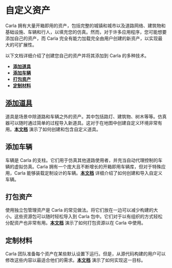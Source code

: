 # 自定义资产

Carla 拥有大量开箱即用的资产，包括完整的城镇和城市以及道路网络、建筑物和基础设施、车辆和行人，以填充您的仿真。然而，对于许多应用程序，您可能想要添加自己的资产，而 Carla 完全有能力加载完全由用户创建的新资产，以实现最大的可扩展性。

以下文档详细介绍了创建您自己的资产并将其添加到 Carla 的多种技术。

- [__添加道具__](tuto_A_add_props.md)
- [__添加车辆__](tuto_A_add_vehicle.md)
- [__打包资产__](tuto_A_create_standalone.md) 
- [__定制材料__](tuto_A_material_customization.md)

## [添加道具](tuto_A_add_props.md)

道具是场景中除道路和车辆之外的资产。其中包括路灯、建筑物、树木等等。仿真器可以随时通过简单的过程导入新道具。这对于在地图中创建自定义环境非常有用。[__本文档__](tuto_A_add_props.md) 演示了如何创建和包含自定义道具。

## 添加车辆

车辆是 Carla 的支柱。它们用于仿真其他道路使用者，并充当自动代理控制的车辆的虚拟仿真。Carla 拥有一个庞大且不断增长的开箱即用车辆库，但对于特殊应用，Carla 能够装载定制设计的车辆。[__本文档__](tuto_A_add_vehicle.md) 详细介绍了如何创建和导入自定义车辆。

## 打包资产

使用独立包管理资产是 Carla 的常见做法。将它们放在一边可以减少构建的大小。这些资源包可以随时轻松导入到 Carla 包中。它们对于以有组织的方式轻松分配资产也非常有用。[__本文档__](tuto_A_create_standalone.md)  演示了如何打包资源以在 Carla 中使用。

## 定制材料

Carla 团队准备每个资产在某些默认设置下运行。但是，从源代码构建的用户可以修改这些内容以最适合他们的需求。[__本文档__](tuto_A_material_customization.md) 演示了如何实现这一目标。
